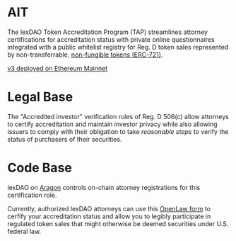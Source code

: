 # AIT

The lexDAO Token Accreditation Program (TAP) streamlines attorney certifications for accreditation status with private online questionnaires integrated with a public whitelist registry for Reg. D token sales represented by non-transferrable, [non-fungible tokens (ERC-721)](https://docs.openzeppelin.com/contracts/2.x/api/token/erc721). 

[v3 deployed on Ethereum Mainnet](https://etherscan.io/address/0x913b5d0ececaf3a6b267d3ebc29f3361e6e75633#code)

# Legal Base

The "Accredited investor" verification rules of Reg. D 506(c) allow attorneys to certify accreditation and maintain investor privacy while also allowing issuers to comply with their obligation to take *reasonable steps* to verify the status of purchasers of their securities. 

# Code Base

lexDAO on [Aragon](https://mainnet.aragon.org/#/lexdao/home/) controls on-chain attorney registrations for this certification role.  

Currently, authorized lexDAO attorneys can use this [OpenLaw form](https://lib.openlaw.io/web/default/template/accredited%20investor%20token%20certification) to cerfify your accreditation status and allow you to legibly participate in regulated token sales that might otherwise be deemed securities under U.S. federal law.
